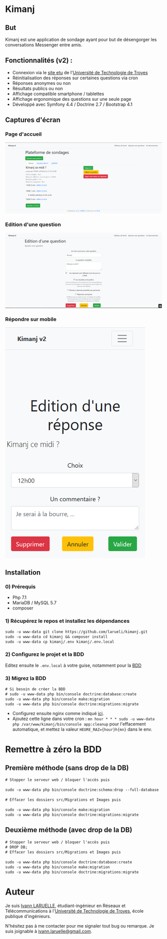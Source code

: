 # Kimanj

## But
Kimanj est une application de sondage ayant pour but de désengorger les conversations Messenger entre amis.

## Fonctionnalités (v2) :
* Connexion via le [site etu](https://etu.utt.fr/api/panel) de l'[Université de Technologie de Troyes](https://www.utt.fr)
* Réinitialisation des réponses sur certaines questions via cron
* Réponses anonymes ou non
* Résultats publics ou non
* Affichage compatible smartphone / tablettes
* Affichage ergonomique des questions sur une seule page
* Développé avec Symfony 4.4 / Doctrine 2.7 / Bootstrap 4.1

## Captures d'écran
### Page d'accueil
![Image de la page d'accueil](docs/accueil.png "Page d'accueil")
### Edition d'une question
![Image de la page d'édition d'une question](docs/question.png "Edition d'une question")
### Répondre sur mobile
![Image de la page de réponse sur mobile](docs/reponse-mobile.png "Edition d'une réponse sur mobile")
## Installation
### 0) Prérequis
* Php 7.1
* MariaDB / MySQL 5.7
* composer
### 1) Récupérez le repos et installez les dépendances
```
sudo -u www-data git clone https://github.com/larueli/kimanj.git
sudo -u www-data cd kimanj && composer install
sudo -u www-data cp kimanj/.env kimanj/.env.local
```
### 2) Configurez le projet et la BDD
Editez ensuite le ``.env.local`` à votre guise, notamment pour la [BDD](https://symfony.com/doc/4.4/doctrine.html#configuring-the-database)
### 3) Migrez la BDD
```
# Si besoin de créer la BDD
# sudo -u www-data php bin/console doctrine:database:create
sudo -u www-data php bin/console make:migration
sudo -u www-data php bin/console doctrine:migrations:migrate
```
* Configurez ensuite nginx comme indiqué [ici](https://symfony.com/doc/4.4/deployment.html).
* Ajoutez cette ligne dans votre cron : ``mn hour * * * sudo -u www-data php /var/www/kimanj/bin/console app:cleanup`` pour l'effacement automatique, et mettez la valeur ``HEURE_RAZ={hour}h{mn}`` dans le env.

# Remettre à zéro la BDD

## Première méthode (sans drop de la DB)
```
# Stopper le serveur web / bloquer l'accès puis

sudo -u www-data php bin/console doctrine:schema:drop --full-database

# Effacer les dossiers src/Migrations et Images puis

sudo -u www-data php bin/console make:migration
sudo -u www-data php bin/console doctrine:migrations:migrate
```
## Deuxième méthode (avec drop de la DB)
```
# Stopper le serveur web / bloquer l'accès puis
# DROP DB;
# Effacer les dossiers src/Migrations et Images puis

sudo -u www-data php bin/console doctrine:database:create
sudo -u www-data php bin/console make:migration
sudo -u www-data php bin/console doctrine:migrations:migrate
```

# Auteur

Je suis [Ivann LARUELLE](https://www.linkedin.com/in/ilaruelle/), étudiant-ingénieur en Réseaux et Télécommunications à l'[Université de Technologie de Troyes](https://www.utt.fr/), école publique d'ingénieurs.

N'hésitez pas à me contacter pour me signaler tout bug ou remarque. Je suis joignable à [ivann.laruelle@gmail.com](mailto:ivann.laruelle@gmail.com).
